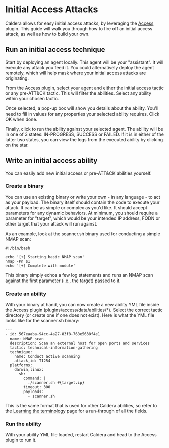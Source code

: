 # Initial Access Attacks

Caldera allows for easy initial access attacks, by leveraging the [Access](Plugin-library.md#access) plugin. This guide will walk you through how
to fire off an initial access attack, as well as how to build your own. 

## Run an initial access technique

Start by deploying an agent locally. This agent will be your "assistant". It will execute any attack you feed it. You
could alternatively deploy the agent remotely, which will help mask where your initial access attacks are originating.

From the Access plugin, select your agent and either the initial access tactic or any pre-ATT&CK tactic. This will
filter the abilities. Select any ability within your chosen tactic.

Once selected, a pop-up box will show you details about the ability. You'll need to fill in values for any properties
your selected ability requires. Click OK when done. 

Finally, click to run the ability against your selected agent. The ability will be in one of 3 states: IN-PROGRESS, 
SUCCESS or FAILED. If it is in either of the latter two states, you can view the logs from the executed ability by
clicking on the star.

## Write an initial access ability

You can easily add new initial access or pre-ATT&CK abilities yourself.

### Create a binary

You can use an existing binary or write your own - in any language - to act as your payload. The binary itself should
contain the code to execute your attack. It can be as simple or complex as you'd like. It should accept parameters 
for any dynamic behaviors. At minimum, you should require a parameter for "target", which would be your intended IP 
address, FQDN or other target that your attack will run against. 

As an example, look at the scanner.sh binary used for conducting a simple NMAP scan:
```
#!/bin/bash

echo '[+] Starting basic NMAP scan'
nmap -Pn $1
echo '[+] Complete with module'
```
This binary simply echos a few log statements and runs an NMAP scan against the first parameter (i.e., the target) passed to it. 

### Create an ability

With your binary at hand, you can now create a new ability YML file inside the Access plugin (plugins/access/data/abilities/*).
Select the correct tactic directory (or create one if one does not exist). Here is what the YML file looks like for 
the scanner.sh binary:
```
---
- id: 567eaaba-94cc-4a27-83f8-768e5638f4e1
  name: NMAP scan
  description: Scan an external host for open ports and services
  tactic: technical-information-gathering
  technique:
    name: Conduct active scanning
    attack_id: T1254
  platforms:
    darwin,linux:
      sh:
        command: |
          ./scanner.sh #{target.ip}
        timeout: 300
        payloads:
          - scanner.sh
```
This is the same format that is used for other Caldera abilities, so refer to the [Learning the terminology](Learning-the-terminology.md) page
for a run-through of all the fields. 

### Run the ability

With your ability YML file loaded, restart Caldera and head to the Access plugin to run it.
